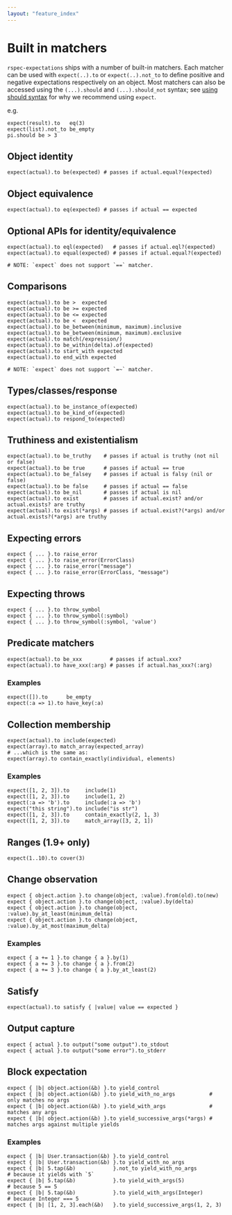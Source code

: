 ```yaml
---
layout: "feature_index"
---
```


# Built in matchers

`rspec-expectations` ships with a number of built-in matchers. Each matcher can be used
with `expect(..).to` or `expect(..).not_to` to define positive and negative expectations
respectively on an object. Most matchers can also be accessed using the `(...).should` and
`(...).should_not` syntax; see [using should syntax](https://github.com/rspec/rspec-expectations/blob/main/Should.md) for why we recommend using `expect`.

e.g.

    expect(result).to   eq(3)
    expect(list).not_to be_empty
    pi.should be > 3

## Object identity

    expect(actual).to be(expected) # passes if actual.equal?(expected)

## Object equivalence

    expect(actual).to eq(expected) # passes if actual == expected

## Optional APIs for identity/equivalence

    expect(actual).to eql(expected)   # passes if actual.eql?(expected)
    expect(actual).to equal(expected) # passes if actual.equal?(expected)

    # NOTE: `expect` does not support `==` matcher.

## Comparisons

    expect(actual).to be >  expected
    expect(actual).to be >= expected
    expect(actual).to be <= expected
    expect(actual).to be <  expected
    expect(actual).to be_between(minimum, maximum).inclusive
    expect(actual).to be_between(minimum, maximum).exclusive
    expect(actual).to match(/expression/)
    expect(actual).to be_within(delta).of(expected)
    expect(actual).to start_with expected
    expect(actual).to end_with expected

    # NOTE: `expect` does not support `=~` matcher.

## Types/classes/response

    expect(actual).to be_instance_of(expected)
    expect(actual).to be_kind_of(expected)
    expect(actual).to respond_to(expected)

## Truthiness and existentialism

    expect(actual).to be_truthy    # passes if actual is truthy (not nil or false)
    expect(actual).to be true      # passes if actual == true
    expect(actual).to be_falsey    # passes if actual is falsy (nil or false)
    expect(actual).to be false     # passes if actual == false
    expect(actual).to be_nil       # passes if actual is nil
    expect(actual).to exist        # passes if actual.exist? and/or actual.exists? are truthy
    expect(actual).to exist(*args) # passes if actual.exist?(*args) and/or actual.exists?(*args) are truthy

## Expecting errors

    expect { ... }.to raise_error
    expect { ... }.to raise_error(ErrorClass)
    expect { ... }.to raise_error("message")
    expect { ... }.to raise_error(ErrorClass, "message")

## Expecting throws

    expect { ... }.to throw_symbol
    expect { ... }.to throw_symbol(:symbol)
    expect { ... }.to throw_symbol(:symbol, 'value')

## Predicate matchers

    expect(actual).to be_xxx         # passes if actual.xxx?
    expect(actual).to have_xxx(:arg) # passes if actual.has_xxx?(:arg)

### Examples

    expect([]).to      be_empty
    expect(:a => 1).to have_key(:a)

## Collection membership

    expect(actual).to include(expected)
    expect(array).to match_array(expected_array)
    # ...which is the same as:
    expect(array).to contain_exactly(individual, elements)

### Examples

    expect([1, 2, 3]).to     include(1)
    expect([1, 2, 3]).to     include(1, 2)
    expect(:a => 'b').to     include(:a => 'b')
    expect("this string").to include("is str")
    expect([1, 2, 3]).to     contain_exactly(2, 1, 3)
    expect([1, 2, 3]).to     match_array([3, 2, 1])

## Ranges (1.9+ only)

    expect(1..10).to cover(3)

## Change observation

    expect { object.action }.to change(object, :value).from(old).to(new)
    expect { object.action }.to change(object, :value).by(delta)
    expect { object.action }.to change(object, :value).by_at_least(minimum_delta)
    expect { object.action }.to change(object, :value).by_at_most(maximum_delta)

### Examples

    expect { a += 1 }.to change { a }.by(1)
    expect { a += 3 }.to change { a }.from(2)
    expect { a += 3 }.to change { a }.by_at_least(2)

## Satisfy

    expect(actual).to satisfy { |value| value == expected }

## Output capture

    expect { actual }.to output("some output").to_stdout
    expect { actual }.to output("some error").to_stderr

## Block expectation

    expect { |b| object.action(&b) }.to yield_control
    expect { |b| object.action(&b) }.to yield_with_no_args           # only matches no args
    expect { |b| object.action(&b) }.to yield_with_args              # matches any args
    expect { |b| object.action(&b) }.to yield_successive_args(*args) # matches args against multiple yields

### Examples

    expect { |b| User.transaction(&b) }.to yield_control
    expect { |b| User.transaction(&b) }.to yield_with_no_args
    expect { |b| 5.tap(&b)            }.not_to yield_with_no_args         # because it yields with `5`
    expect { |b| 5.tap(&b)            }.to yield_with_args(5)             # because 5 == 5
    expect { |b| 5.tap(&b)            }.to yield_with_args(Integer)       # because Integer === 5
    expect { |b| [1, 2, 3].each(&b)   }.to yield_successive_args(1, 2, 3)
